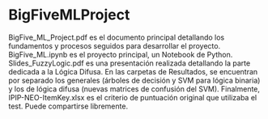 # BigFiveMLProject

BigFive_ML_Project.pdf es el documento principal detallando los fundamentos y procesos seguidos para desarrollar el proyecto.
BigFive_ML.ipynb es el proyecto principal, un Notebook de Python.
Slides_FuzzyLogic.pdf es una presentación realizada detallando la parte dedicada a la Lógica Difusa.
En las carpetas de Resultados, se encuentran por separado los generales (árboles de decisión y SVM para lógica binaria) y los de 
lógica difusa (nuevas matrices de confusión del SVM).
Finalmente, IPIP-NEO-ItemKey.xlsx es el criterio de puntuación original que utilizaba el test. Puede compartirse libremente.

